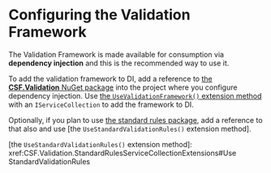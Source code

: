 # Configuring the Validation Framework

The Validation Framework is made available for consumption via **dependency injection** and this is the recommended way to use it.

To add the validation framework to DI, add a reference to [the **CSF.Validation** NuGet package] into the project where you configure dependency injection. Use [the `UseValidationFramework()` extension method] with an `IServiceCollection` to add the framework to DI.

Optionally, if you plan to use [the standard rules package], add a reference to that also and use [the `UseStandardValidationRules()` extension method].

[the **CSF.Validation** NuGet package]: https://www.nuget.org/packages/CSF.Validation/
[the standard rules package]: https://www.nuget.org/packages/CSF.Validation.StandardRules/

[the `UseValidationFramework()` extension method]: xref:CSF.Validation.ServiceCollectionExtensions#UseValidationFramework
[the `UseStandardValidationRules()` extension method]: xref:CSF.Validation.StandardRulesServiceCollectionExtensions#Use StandardValidationRules